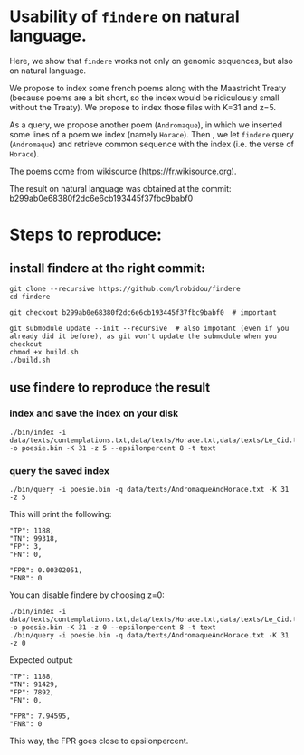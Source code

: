 # Usability of `findere` on natural language. 

Here, we show that `findere` works not only on genomic sequences, but also on natural language.

We propose to index some french poems along with the Maastricht Treaty (because poems are a bit short, so the index would be ridiculously small without the Treaty).
We propose to index those files with K=31 and z=5.

As a query, we propose another poem (`Andromaque`), in which we inserted some lines of a poem we index (namely `Horace`). Then , we let `findere` query (`Andromaque`) and retrieve common sequence with the index (i.e. the verse of `Horace`).

The poems come from wikisource (https://fr.wikisource.org).

The result on natural language was obtained at the commit: b299ab0e68380f2dc6e6cb193445f37fbc9babf0


# Steps to reproduce:
## install findere at the right commit:
```
git clone --recursive https://github.com/lrobidou/findere
cd findere

git checkout b299ab0e68380f2dc6e6cb193445f37fbc9babf0  # important

git submodule update --init --recursive  # also impotant (even if you already did it before), as git won't update the submodule when you checkout
chmod +x build.sh
./build.sh
```


## use findere to reproduce the result
### index and save the index on your disk
```
./bin/index -i data/texts/contemplations.txt,data/texts/Horace.txt,data/texts/Le_Cid.txt,data/texts/Maastricht.txt,data/texts/Othon.txt,data/texts/Lettres_persanes.txt -o poesie.bin -K 31 -z 5 --epsilonpercent 8 -t text
```
### query the saved index
```
./bin/query -i poesie.bin -q data/texts/AndromaqueAndHorace.txt -K 31 -z 5
```
This will print the following:
```
"TP": 1188,
"TN": 99318,
"FP": 3,
"FN": 0,

"FPR": 0.00302051,
"FNR": 0
```

You can disable findere by choosing z=0:
```
./bin/index -i data/texts/contemplations.txt,data/texts/Horace.txt,data/texts/Le_Cid.txt,data/texts/Maastricht.txt,data/texts/Othon.txt,data/texts/Lettres_persanes.txt -o poesie.bin -K 31 -z 0 --epsilonpercent 8 -t text
./bin/query -i poesie.bin -q data/texts/AndromaqueAndHorace.txt -K 31 -z 0
```
Expected output:
```
"TP": 1188,
"TN": 91429,
"FP": 7892,
"FN": 0,

"FPR": 7.94595,
"FNR": 0
```
This way, the FPR goes close to epsilonpercent.
